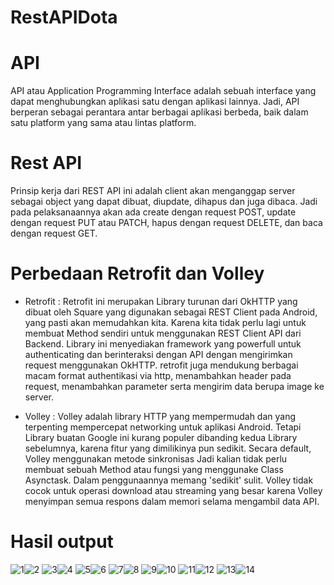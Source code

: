# RestAPIDota
# API
API atau Application Programming Interface adalah sebuah interface yang dapat menghubungkan aplikasi satu dengan aplikasi lainnya. Jadi, API berperan sebagai perantara antar berbagai aplikasi berbeda, baik dalam satu platform yang sama atau lintas platform.
# Rest API
Prinsip kerja dari REST API ini adalah client akan menganggap server sebagai object yang dapat dibuat, diupdate, dihapus dan juga dibaca. Jadi pada pelaksanaannya akan ada create dengan request POST, update dengan request PUT atau PATCH, hapus dengan request DELETE, dan baca dengan request GET.
# Perbedaan Retrofit dan Volley
- Retrofit : Retrofit ini merupakan Library turunan dari OkHTTP yang dibuat oleh Square yang digunakan sebagai REST Client pada Android, yang pasti akan memudahkan kita. Karena kita tidak perlu lagi untuk membuat Method sendiri untuk menggunakan REST Client API dari Backend. Library ini menyediakan framework yang powerfull untuk authenticating dan berinteraksi dengan API dengan mengirimkan request menggunakan OkHTTP. retrofit juga mendukung berbagai macam format authentikasi via http, menambahkan header pada request, menambahkan parameter serta mengirim data berupa image ke server.

- Volley : Volley adalah library HTTP yang mempermudah dan yang terpenting mempercepat networking untuk aplikasi Android. Tetapi Library buatan Google ini kurang populer dibanding kedua Library sebelumnya, karena fitur yang dimilikinya pun sedikit. Secara default, Volley menggunakan metode sinkronisas Jadi kalian tidak perlu membuat sebuah Method atau fungsi yang menggunake Class Asynctask. Dalam penggunaannya memang 'sedikit' sulit. Volley tidak cocok untuk operasi download atau streaming yang besar karena Volley menyimpan semua respons dalam memori selama mengambil data API.

# Hasil output
![1](https://user-images.githubusercontent.com/63888291/117603220-bd01b980-b17c-11eb-89ab-65ab1473c442.jpeg)![2](https://user-images.githubusercontent.com/63888291/117603221-bd9a5000-b17c-11eb-81db-3496b894980b.jpeg)
![3](https://user-images.githubusercontent.com/63888291/117603223-bd9a5000-b17c-11eb-95af-7273f9e19f02.jpeg)![4](https://user-images.githubusercontent.com/63888291/117603224-be32e680-b17c-11eb-82a3-e63ed2333262.jpeg)
![5](https://user-images.githubusercontent.com/63888291/117603225-becb7d00-b17c-11eb-8de4-4e1689c03797.jpeg)![6](https://user-images.githubusercontent.com/63888291/117603202-b83d0580-b17c-11eb-8b5e-0bae5b3b01b7.jpeg)
![7](https://user-images.githubusercontent.com/63888291/117603203-b96e3280-b17c-11eb-95f2-0069d6fc49e7.jpeg)![8](https://user-images.githubusercontent.com/63888291/117603206-ba06c900-b17c-11eb-853e-600a4fe47840.jpeg)
![9](https://user-images.githubusercontent.com/63888291/117603209-ba9f5f80-b17c-11eb-9bf7-3951df353ccc.jpeg)![10](https://user-images.githubusercontent.com/63888291/117603210-bb37f600-b17c-11eb-8db9-4c3e05d6da16.jpeg)
![11](https://user-images.githubusercontent.com/63888291/117603212-bb37f600-b17c-11eb-9c23-c6eb469613d6.jpeg)![12](https://user-images.githubusercontent.com/63888291/117603214-bbd08c80-b17c-11eb-9e1d-821ec0a094ad.jpeg)
![13](https://user-images.githubusercontent.com/63888291/117603215-bc692300-b17c-11eb-8244-1388febafdff.jpeg)![14](https://user-images.githubusercontent.com/63888291/117603217-bc692300-b17c-11eb-8a9a-62ac64d0c8d7.jpeg)
